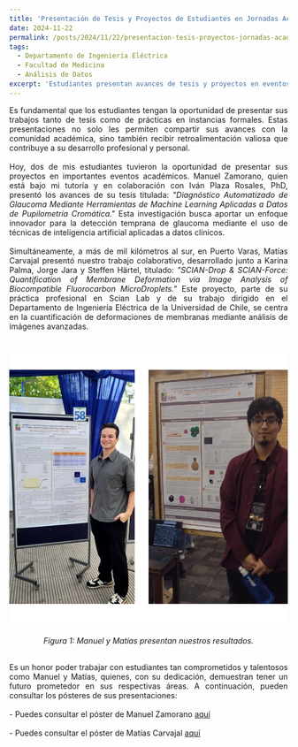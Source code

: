 ```yaml
---
title: 'Presentación de Tesis y Proyectos de Estudiantes en Jornadas Académicas'
date: 2024-11-22
permalink: /posts/2024/11/22/presentacion-tesis-proyectos-jornadas-academicas/
tags:
  - Departamento de Ingeniería Eléctrica
  - Facultad de Medicina
  - Análisis de Datos
excerpt: 'Estudiantes presentan avances de tesis y proyectos en eventos académicos relevantes, demostrando compromiso y excelencia.'
---
```


<div style="text-align: justify;">
Es fundamental que los estudiantes tengan la oportunidad de presentar sus trabajos tanto de tesis como de prácticas en instancias formales. Estas presentaciones no solo les permiten compartir sus avances con la comunidad académica, sino también recibir retroalimentación valiosa que contribuye a su desarrollo profesional y personal.
</div>

<br>

<div style="text-align: justify;">
Hoy, dos de mis estudiantes tuvieron la oportunidad de presentar sus proyectos en importantes eventos académicos. Manuel Zamorano, quien está bajo mi tutoría y en colaboración con Iván Plaza Rosales, PhD, presentó los avances de su tesis titulada: <em>"Diagnóstico Automatizado de Glaucoma Mediante Herramientas de Machine Learning Aplicadas a Datos de Pupilometría Cromática."</em> Esta investigación busca aportar un enfoque innovador para la detección temprana de glaucoma mediante el uso de técnicas de inteligencia artificial aplicadas a datos clínicos.
</div>

<br>

<div style="text-align: justify;">
Simultáneamente, a más de mil kilómetros al sur, en Puerto Varas, Matías Carvajal presentó nuestro trabajo colaborativo, desarrollado junto a Karina Palma, Jorge Jara y Steffen Härtel, titulado: <em>"SCIAN-Drop & SCIAN-Force: Quantification of Membrane Deformation via Image Analysis of Biocompatible Fluorocarbon MicroDroplets."</em> Este proyecto, parte de su práctica profesional en Scian Lab y de su trabajo dirigido en el Departamento de Ingeniería Eléctrica de la Universidad de Chile, se centra en la cuantificación de deformaciones de membranas mediante análisis de imágenes avanzadas.
</div>

<br>

<p align="center">
  <img src="/files/manuelmatias.png" alt="Manuel y Matías presentan nuestros resultados." style="max-width:100%; height:auto;">
</p>

<p align="center">
  <em>Figura 1: Manuel y Matías presentan nuestros resultados.</em>
</p>

<br>

<div style="text-align: justify;">
Es un honor poder trabajar con estudiantes tan comprometidos y talentosos como Manuel y Matías, quienes, con su dedicación, demuestran tener un futuro prometedor en sus respectivas áreas. A continuación, pueden consultar los pósteres de sus presentaciones:
</div>
<br>
<div style="text-align: justify;">
- Puedes consultar el póster de Manuel Zamorano <a href="https://www.cec.uchile.cl/~canavarr/Posters/2024_MZamorano_Diagnostico.pdf" target="_blank">aquí</a>
</div>
<br>
<div style="text-align: justify;">
- Puedes consultar el póster de Matías Carvajal <a href="https://www.cec.uchile.cl/~canavarr/Posters/2024_MCarvajal_SCIANForceSCIANDrop.pdf" target="_blank">aquí</a>
</div>
